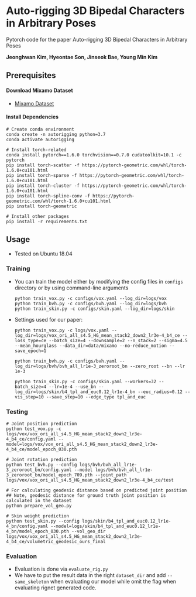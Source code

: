 # Auto-rigging 3D Bipedal Characters in Arbitrary Poses	
Pytorch code for the paper Auto-rigging 3D Bipedal Characters in Arbitrary Poses

**Jeonghwan Kim, Hyeontae Son, Jinseok Bae, Young Min Kim** 

## Prerequisites

#### Download Mixamo Dataset
- [Mixamo Dataset](https://drive.google.com/drive/folders/1P7imZPhsfVl_WYpIBEe4w2383pp-hCqn?usp=sharingg)


#### Install Dependencies
```
# Create conda environment
conda create -n autorigging python=3.7
conda activate autorigging

# Install torch-related
conda install pytorch==1.6.0 torchvision==0.7.0 cudatoolkit=10.1 -c pytorch
pip install torch-scatter -f https://pytorch-geometric.com/whl/torch-1.6.0+cu101.html
pip install torch-sparse -f https://pytorch-geometric.com/whl/torch-1.6.0+cu101.html
pip install torch-cluster -f https://pytorch-geometric.com/whl/torch-1.6.0+cu101.html
pip install torch-spline-conv -f https://pytorch-geometric.com/whl/torch-1.6.0+cu101.html
pip install torch-geometric

# Install other packages
pip install -r requirements.txt

```

## Usage
- Tested on Ubuntu 18.04

### Training
- You can train the model either by modifying the config files in `configs` directory or by using command-line arguments
    ```
    python train_vox.py -c configs/vox.yaml --log_dir=logs/vox
    python train_bvh.py -c configs/bvh.yaml --log_dir=logs/bvh
    python train_skin.py -c configs/skin.yaml --log_dir=logs/skin
    ```

- Settings used for our paper:
    ```
    python train_vox.py -c logs/vox.yaml --log_dir=logs/vox_ori_all_s4.5_HG_mean_stack2_down2_lr3e-4_b4_ce --loss_type=ce --batch_size=4 --downsample=2 --n_stack=2 --sigma=4.5 --mean_hourglass --data_dir=data/mixamo --no-reduce_motion --save_epoch=1

    python train_bvh.py -c configs/bvh.yaml --log_dir=logs/bvh/bvh_all_lr1e-3_zeroroot_bn --zero_root --bn --lr 1e-3 

    python train_skin.py -c configs/skin.yaml --workers=32 --batch_size=4 --lr=1e-4 --use_bn --log_dir=logs/skin/b4_tpl_and_euc0.12_lr1e-4_bn --euc_radius=0.12 --vis_step=10 --save_step=10 --edge_type tpl_and_euc
    ```

### Testing
    # Joint position prediction
    python test_vox.py -c logs/vox/vox_ori_all_s4.5_HG_mean_stack2_down2_lr3e-4_b4_ce/config.yaml --model=logs/vox/vox_ori_all_s4.5_HG_mean_stack2_down2_lr3e-4_b4_ce/model_epoch_030.pth

    # Joint rotation prediction
    python test_bvh.py --config logs/bvh/bvh_all_lr1e-3_zeroroot_bn/config.yaml --model logs/bvh/bvh_all_lr1e-3_zeroroot_bn/model_epoch_709.pth --joint_path logs/vox/vox_ori_all_s4.5_HG_mean_stack2_down2_lr3e-4_b4_ce/test

    # For calculating geodesic distance based on predicted joint position
    ## Note, geodesic distance for ground truth joint position is calculated in the dataset
    python prepare_vol_geo.py

    # Skin weight prediction
    python test_skin.py --config logs/skin/b4_tpl_and_euc0.12_lr1e-4_bn/config.yaml --model=logs/skin/b4_tpl_and_euc0.12_lr1e-4_bn/model_epoch_030.pth --vol_geo_dir logs/vox/vox_ori_all_s4.5_HG_mean_stack2_down2_lr3e-4_b4_ce/volumetric_geodesic_ours_final

### Evaluation
- Evaluation is done via `evaluate_rig.py`
- We have to put the result data in the right `dataset_dir` and add `--same_skeleton` when evaluating our model while omit the flag when evaluating rignet generated code.